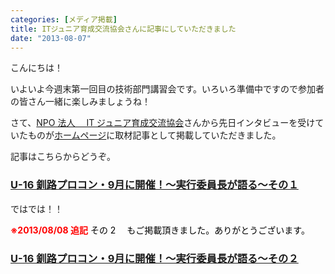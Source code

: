 ```yaml
---
categories: [メディア掲載]
title: ITジュニア育成交流協会さんに記事にしていただきました
date: "2013-08-07"
---
```


こんにちは！

いよいよ今週末第一回目の技術部門講習会です。いろいろ準備中ですので参加者の皆さん一緒に楽しみましょうね！

さて、<a href="http://www.ajitep.org" target="_blank">NPO 法人　 IT ジュニア育成交流協会</a>さんから先日インタビューを受けていたものが<a href="http://www.ajitep.org" target="_blank">ホームページ</a>に取材記事として掲載していただきました。

記事はこちらからどうぞ。

<h3 id="post-xxx"><a title="パーマネントリンク U-16 釧路プロコン・9月に開催！～実行委員長が語る～その１" href="http://www.ajitep.org/2013/08/07/contest-1st-u16-kushiro-procon-2013/#permalink" rel="bookmark">U-16 釧路プロコン・9月に開催！～実行委員長が語る～その１</a></h3>
ではでは！！

<strong><span style="color: #ff0000;">※2013/08/08 追記</span></strong>
<span style="color: #000000;">その 2 　もご掲載頂きました。ありがとうございます。</span>

<h3 id="post-xxx"><a title="パーマネントリンク U-16 釧路プロコン・9月に開催！～実行委員長が語る～その２" href="http://www.ajitep.org/2013/08/08/contest-1st-u16-kushiro-procon-2013/#permalink" rel="bookmark">U-16 釧路プロコン・9月に開催！～実行委員長が語る～その２</a></h3>
